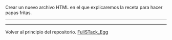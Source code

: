 Crear un nuevo archivo HTML en el que explicaremos la receta para hacer papas fritas.

---
---

Volver al principio del repositorio. [FullSTack_Egg](https://github.com/megagringa/FullStack_Egg_Curso)